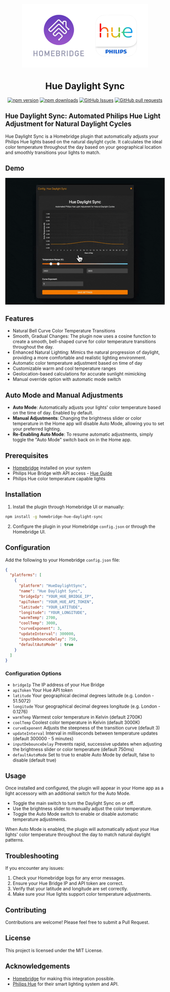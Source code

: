 <p align="center">
  <img src="homebridge-hue.png" height="200px">  
</p>
<span align="center">

# Hue Daylight Sync

[![npm version](https://img.shields.io/npm/v/homebridge-hue-daylight-sync
)](https://badge.fury.io/js/homebridge-hue-daylight-sync)
[![npm downloads](https://img.shields.io/npm/d18m/homebridge-hue-daylight-sync.svg)](https://www.npmjs.com/package/homebridge-hue-daylight-sync)
[![GitHub Issues](https://img.shields.io/github/issues/JoshBello/homebridge-hue-daylight-sync)](https://github.com/JoshBello/homebridge-hue-daylight-sync/issues)
[![GitHub pull requests](https://img.shields.io/github/issues-pr/JoshBello/homebridge-hue-daylight-sync/open)](https://github.com/JoshBello/homebridge-hue-daylight-sync/pulls)

</span>

## Hue Daylight Sync: Automated Philips Hue Light Adjustment for Natural Daylight Cycles

Hue Daylight Sync is a Homebridge plugin that automatically adjusts your Philips Hue lights based on the natural daylight cycle. It calculates the ideal color temperature throughout the day based on your geographical location and smoothly transitions your lights to match.

## Demo

<img src="demo.gif" height="400px">  

## Features

- Natural Bell Curve Color Temperature Transitions
- Smooth, Gradual Changes: The plugin now uses a cosine function to create a smooth, bell-shaped curve for color temperature transitions throughout the day.
- Enhanced Natural Lighting: Mimics the natural progression of daylight, providing a more comfortable and realistic lighting environment.
- Automatic color temperature adjustment based on time of day
- Customizable warm and cool temperature ranges
- Geolocation-based calculations for accurate sunlight mimicking
- Manual override option with automatic mode switch

## Auto Mode and Manual Adjustments

- **Auto Mode**: Automatically adjusts your lights' color temperature based on the time of day. Enabled by default.
- **Manual Adjustments**: Changing the brightness slider or color temperature in the Home app will disable Auto Mode, allowing you to set your preferred lighting.
- **Re-Enabling Auto Mode**: To resume automatic adjustments, simply toggle the "Auto Mode" switch back on in the Home app.

## Prerequisites

- [Homebridge](https://homebridge.io/) installed on your system
- Philips Hue Bridge with API access - [Hue Guide](https://developers.meethue.com/develop/hue-api-v2/getting-started/#follow-3-easy-steps)
- Philips Hue color temperature capable lights

## Installation

1. Install the plugin through Homebridge UI or manually:

```bash
npm install -g homebridge-hue-daylight-sync
```

2. Configure the plugin in your Homebridge `config.json` or through the Homebridge UI.

## Configuration

Add the following to your Homebridge `config.json` file:

```json
{
  "platforms": [
    {
      "platform": "HueDaylightSync",
      "name": "Hue Daylight Sync",
      "bridgeIp": "YOUR_HUE_BRIDGE_IP",
      "apiToken": "YOUR_HUE_API_TOKEN",
      "latitude": "YOUR_LATITUDE",
      "longitude": "YOUR_LONGITUDE",
      "warmTemp": 2700,
      "coolTemp": 3000,
      "curveExponent": 3,
      "updateInterval": 300000,
      "inputDebounceDelay": 750,
      "defaultAutoMode" : true
    }
  ]
}
```

### Configuration Options

- `bridgeIp` The IP address of your Hue Bridge
- `apiToken` Your Hue API token
- `latitude` Your geographical decimal degrees latitude (e.g. London - 51.5072)
- `longitude` Your geographical decimal degrees longitude (e.g. London - 0.1276)
- `warmTemp`  Warmest color temperature in Kelvin (default 2700K)
- `coolTemp`  Coolest color temperature in Kelvin (default 3000K)
- `curveExponent`   Adjusts the steepness of the transition curve (default 3)
- `updateInterval` Interval in milliseconds between temperature updates (default 300000 - 5 minutes)
- `inputDebounceDelay` Prevents rapid, successive updates when adjusting the brightness slider or color temperature (default 750ms)
- `defaultAutoMode` Set to true to enable Auto Mode by default, false to disable (default true)

## Usage

Once installed and configured, the plugin will appear in your Home app as a light accessory with an additional switch for the Auto Mode.

- Toggle the main switch to turn the Daylight Sync on or off.
- Use the brightness slider to manually adjust the color temperature.
- Toggle the Auto Mode switch to enable or disable automatic temperature adjustments.

When Auto Mode is enabled, the plugin will automatically adjust your Hue lights' color temperature throughout the day to match natural daylight patterns.

## Troubleshooting

If you encounter any issues:

1. Check your Homebridge logs for any error messages.
2. Ensure your Hue Bridge IP and API token are correct.
3. Verify that your latitude and longitude are set correctly.
4. Make sure your Hue lights support color temperature adjustments.

## Contributing

Contributions are welcome! Please feel free to submit a Pull Request.

## License

This project is licensed under the MIT License.

## Acknowledgements

- [Homebridge](https://homebridge.io/) for making this integration possible.
- [Philips Hue](https://www.philips-hue.com/) for their smart lighting system and API.

